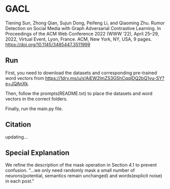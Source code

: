 # GACL

Tiening Sun, Zhong Qian, Sujun Dong, Peifeng Li, and Qiaoming Zhu. Rumor Detection on Social Media with Graph Adversarial Contrastive Learning. In Proceedings of the ACM Web Conference 2022 (WWW ’22), April 25–29, 2022, Virtual Event, Lyon, France. ACM, New York, NY, USA, 9 pages. https://doi.org/10.1145/3485447.3511999


## Run

First, you need to download the datasets and corresponding pre-trained word vectors from https://1drv.ms/u/s!AiEW2lmZS3GShCqqIDQ2bQ1vu-SY?e=JQAnXk.

Then, follow the prompts(README.txt) to place the datasets and word vectors in the correct folders.

Finally, run the main.py file.

## Citation

updating...

## Special Explanation

We refine the description of the mask operation in Section 4.1 to prevent confusion.
"...we only need randomly mask a small number of neurons(potential, semantics remain unchanged) and words(explicit noise) in each post."
